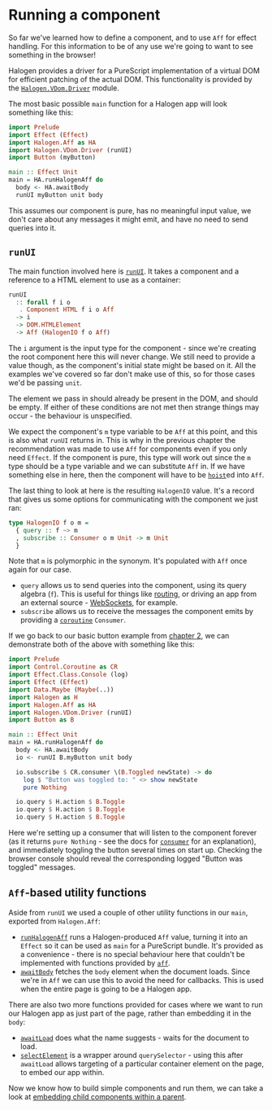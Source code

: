 # Running a component

So far we've learned how to define a component, and to use `Aff` for effect handling. For this information to be of any use we're going to want to see something in the browser!

Halogen provides a driver for a PureScript implementation of a virtual DOM for efficient patching of the actual DOM. This functionality is provided by the [`Halogen.VDom.Driver`][Halogen.VDom.Driver] module.

The most basic possible `main` function for a Halogen app will look something like this:

``` purescript
import Prelude
import Effect (Effect)
import Halogen.Aff as HA
import Halogen.VDom.Driver (runUI)
import Button (myButton)

main :: Effect Unit
main = HA.runHalogenAff do
  body <- HA.awaitBody
  runUI myButton unit body
```

This assumes our component is pure, has no meaningful input value, we don't care about any messages it might emit, and have no need to send queries into it.

## `runUI`

The main function involved here is [`runUI`][Halogen.VDom.Driver.runUI]. It takes a component and a reference to a HTML element to use as a container:

``` purescript
runUI
  :: forall f i o
   . Component HTML f i o Aff
  -> i
  -> DOM.HTMLElement
  -> Aff (HalogenIO f o Aff)
```

The `i` argument is the input type for the component - since we're creating the root component here this will never change. We still need to provide a value though, as the component's initial state might be based on it. All the examples we've covered so far don't make use of this, so for those cases we'd be passing `unit`.

The element we pass in should already be present in the DOM, and should be empty. If either of these conditions are not met then strange things may occur - the behaviour is unspecified.

We expect the component's `m` type variable to be `Aff` at this point, and this is also what `runUI` returns in. This is why in the previous chapter the recommendation was made to use `Aff` for components even if you only need `Effect`. If the component is pure, this type will work out since the `m` type should be a type variable and we can substitute `Aff` in. If we have something else in here, then the component will have to be [`hoist`][Halogen.Component.hoist]ed into `Aff`.

The last thing to look at here is the resulting `HalogenIO` value. It's a record that gives us some options for communicating with the component we just ran:

``` purescript
type HalogenIO f o m =
  { query :: f ~> m
  , subscribe :: Consumer o m Unit -> m Unit
  }
```

Note that `m` is polymorphic in the synonym. It's populated with `Aff` once again for our case.

- `query` allows us to send queries into the component, using its query algebra (`f`). This is useful for things like [routing][example-driver-routing], or driving an app from an external source - [WebSockets][example-driver-websockets], for example.
- `subscribe` allows us to receive the messages the component emits by providing a [`coroutine`][purescript-coroutines] `Consumer`.

If we go back to our basic button example from [chapter 2][defining-components], we can demonstrate both of the above with something like this:

``` purescript
import Prelude
import Control.Coroutine as CR
import Effect.Class.Console (log)
import Effect (Effect)
import Data.Maybe (Maybe(..))
import Halogen as H
import Halogen.Aff as HA
import Halogen.VDom.Driver (runUI)
import Button as B

main :: Effect Unit
main = HA.runHalogenAff do
  body <- HA.awaitBody
  io <- runUI B.myButton unit body

  io.subscribe $ CR.consumer \(B.Toggled newState) -> do
    log $ "Button was toggled to: " <> show newState
    pure Nothing

  io.query $ H.action $ B.Toggle
  io.query $ H.action $ B.Toggle
  io.query $ H.action $ B.Toggle
```

Here we're setting up a consumer that will listen to the component forever (as it returns `pure Nothing` - see the docs for [`consumer`][Control.Coroutine.consumer] for an explanation), and immediately toggling the button several times on start up. Checking the browser console should reveal the corresponding logged "Button was toggled" messages.

## `Aff`-based utility functions

Aside from `runUI` we used a couple of other utility functions in our `main`, exported from `Halogen.Aff`:

- [`runHalogenAff`][Halogen.Aff.Util.runHalogenAff] runs a Halogen-produced `Aff` value, turning it into an `Effect` so it can be used as `main` for a PureScript bundle. It's provided as a convenience - there is no special behaviour here that couldn't be implemented with functions provided by [`aff`][purescript-aff].
- [`awaitBody`][Halogen.Aff.Util.awaitBody] fetches the `body` element when the document loads. Since we're in `Aff` we can use this to avoid the need for callbacks. This is used when the entire page is going to be a Halogen app.

There are also two more functions provided for cases where we want to run our Halogen app as just part of the page, rather than embedding it in the `body`:

- [`awaitLoad`][Halogen.Aff.Util.awaitLoad] does what the name suggests - waits for the document to load.
- [`selectElement`][Halogen.Aff.Util.selectElement] is a wrapper around `querySelector` - using this after `awaitLoad` allows targeting of a particular container element on the page, to embed our app within.

Now we know how to build simple components and run them, we can take a look at [embedding child components within a parent][parent-child-components].

[example-driver-routing]: ../examples/driver-routing "Routing example"
[example-driver-websockets]: ../examples/driver-websockets "WebSockets example"
[purescript-aff]: https://pursuit.purescript.org/packages/purescript-aff "purescript-aff"
[purescript-coroutines]: https://pursuit.purescript.org/packages/purescript-coroutines "purescript-coroutines"

[Control.Coroutine.consumer]: https://pursuit.purescript.org/packages/purescript-coroutines/5.0.0/docs/Control.Coroutine#v:consumer "Control.Coroutine.consumer"
[Halogen.Aff.Effects.HalogenEffects]: https://pursuit.purescript.org/packages/purescript-halogen/docs/Halogen.Aff.Effects#t:HalogenEffects "Halogen.Aff.Effects.HalogenEffects"
[Halogen.Aff.Util.awaitBody]: https://pursuit.purescript.org/packages/purescript-halogen/docs/Halogen.Aff.Util#v:awaitBody "Halogen.Aff.Util.awaitBody"
[Halogen.Aff.Util.awaitLoad]: https://pursuit.purescript.org/packages/purescript-halogen/docs/Halogen.Aff.Util#v:awaitLoad "Halogen.Aff.Util.awaitLoad"
[Halogen.Aff.Util.runHalogenAff]: https://pursuit.purescript.org/packages/purescript-halogen/docs/Halogen.Aff.Util#v:runHalogenAff "Halogen.Aff.Util.runHalogenAff"
[Halogen.Aff.Util.selectElement]: https://pursuit.purescript.org/packages/purescript-halogen/docs/Halogen.Aff.Util#v:selectElement "Halogen.Aff.Util.selectElement"
[Halogen.Component.hoist]: https://pursuit.purescript.org/packages/purescript-halogen/docs/Halogen.Component#v:hoist "Halogen.Component.hoist"
[Halogen.VDom.Driver.runUI]: https://pursuit.purescript.org/packages/purescript-halogen/docs/Halogen.VDom.Driver#v:runUI "Halogen.VDom.Driver.runUI"
[Halogen.VDom.Driver]: https://pursuit.purescript.org/packages/purescript-halogen/docs/Halogen.VDom.Driver "Halogen.VDom.Driver"

[defining-components]: 2%20-%20Defining%20a%20component.md "Defining a component"
[parent-child-components]: 5%20-%20Parent%20and%20child%20components.md "Parent and child components"
